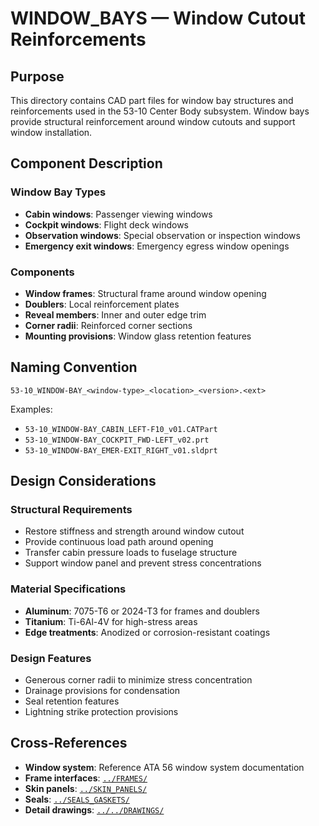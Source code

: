 # WINDOW_BAYS — Window Cutout Reinforcements

## Purpose

This directory contains CAD part files for window bay structures and reinforcements used in the 53-10 Center Body subsystem. Window bays provide structural reinforcement around window cutouts and support window installation.

## Component Description

### Window Bay Types
- **Cabin windows**: Passenger viewing windows
- **Cockpit windows**: Flight deck windows
- **Observation windows**: Special observation or inspection windows
- **Emergency exit windows**: Emergency egress window openings

### Components
- **Window frames**: Structural frame around window opening
- **Doublers**: Local reinforcement plates
- **Reveal members**: Inner and outer edge trim
- **Corner radii**: Reinforced corner sections
- **Mounting provisions**: Window glass retention features

## Naming Convention

```
53-10_WINDOW-BAY_<window-type>_<location>_<version>.<ext>
```

Examples:
- `53-10_WINDOW-BAY_CABIN_LEFT-F10_v01.CATPart`
- `53-10_WINDOW-BAY_COCKPIT_FWD-LEFT_v02.prt`
- `53-10_WINDOW-BAY_EMER-EXIT_RIGHT_v01.sldprt`

## Design Considerations

### Structural Requirements
- Restore stiffness and strength around window cutout
- Provide continuous load path around opening
- Transfer cabin pressure loads to fuselage structure
- Support window panel and prevent stress concentrations

### Material Specifications
- **Aluminum**: 7075-T6 or 2024-T3 for frames and doublers
- **Titanium**: Ti-6Al-4V for high-stress areas
- **Edge treatments**: Anodized or corrosion-resistant coatings

### Design Features
- Generous corner radii to minimize stress concentration
- Drainage provisions for condensation
- Seal retention features
- Lightning strike protection provisions

## Cross-References

- **Window system**: Reference ATA 56 window system documentation
- **Frame interfaces**: [`../FRAMES/`](../FRAMES/)
- **Skin panels**: [`../SKIN_PANELS/`](../SKIN_PANELS/)
- **Seals**: [`../SEALS_GASKETS/`](../SEALS_GASKETS/)
- **Detail drawings**: [`../../DRAWINGS/`](../../DRAWINGS/)
